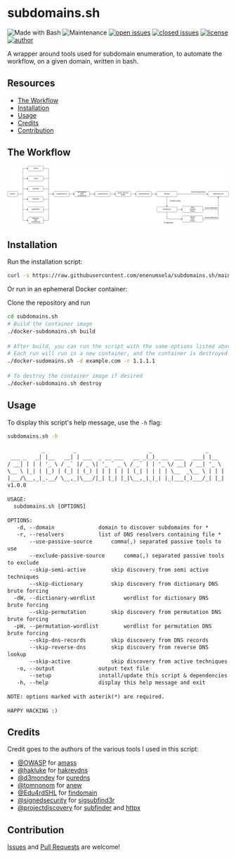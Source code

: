 # subdomains.sh

![Made with Bash](https://img.shields.io/badge/made%20with-Bash-0040ff.svg) ![Maintenance](https://img.shields.io/badge/maintained%3F-yes-0040ff.svg) [![open issues](https://img.shields.io/github/issues-raw/enenumxela/subdomains.sh.svg?style=flat&color=0040ff)](https://github.com/enenumxela/subdomains.sh/issues?q=is:issue+is:open) [![closed issues](https://img.shields.io/github/issues-closed-raw/enenumxela/subdomains.sh.svg?style=flat&color=0040ff)](https://github.com/enenumxela/subdomains.sh/issues?q=is:issue+is:closed) [![license](https://img.shields.io/badge/license-MIT-gray.svg?colorB=0040FF)](https://github.com/enenumxela/subdomains.sh/blob/master/LICENSE) [![author](https://img.shields.io/badge/twitter-@enenumxela-0040ff.svg)](https://twitter.com/enenumxela)

A wrapper around tools used for subdomain enumeration, to automate the workflow, on a given domain, written in bash.

## Resources

* [The Workflow](#the-workflow)
* [Installation](#installation)
* [Usage](#usage)
* [Credits](#credits)
* [Contribution](#contribution)

## The Workflow

<div align="center">

![Flow Chart](https://github.com/enenumxela/subdomains.sh/blob/main/static/flowchart.png)

</div>

## Installation

Run the installation script:

```bash
curl -s https://raw.githubusercontent.com/enenumxela/subdomains.sh/main/install.sh | bash -
```
Or run in an ephemeral Docker container:

Clone the repository and run

```bash
cd subdomains.sh
# Build the container image
./docker-subdomains.sh build

# After build, you can run the script with the same options listed above.
# Each run will run in a new container, and the container is destroyed after run
./docker-sudomains.sh -d example.com -r 1.1.1.1

# To destroy the container image if desired
./docker-subdomains.sh destroy

```

## Usage

To display this script's help message, use the `-h` flag:

```bash
subdomains.sh -h
```

```text
           _         _                       _                 _     
 ___ _   _| |__   __| | ___  _ __ ___   __ _(_)_ __  ___   ___| |__  
/ __| | | | '_ \ / _` |/ _ \| '_ ` _ \ / _` | | '_ \/ __| / __| '_ \ 
\__ \ |_| | |_) | (_| | (_) | | | | | | (_| | | | | \__  _\__ \ | | |
|___/\__,_|_.__/ \__,_|\___/|_| |_| |_|\__,_|_|_| |_|___(_)___/_| |_| v1.0.0

USAGE:
  subdomains.sh [OPTIONS]

OPTIONS:
   -d, --domain 			 domain to discover subdomains for *
   -r, --resolvers 			 list of DNS resolvers containing file *
       --use-passive-source		 comma(,) separated passive tools to use
       --exclude-passive-source 	 comma(,) separated passive tools to exclude
       --skip-semi-active 		 skip discovery from semi active techniques
       --skip-dictionary 		 skip discovery from dictionary DNS brute forcing
  -dW, --dictionary-wordlist 		 wordlist for dictionary DNS  brute forcing
       --skip-permutation 		 skip discovery from permutation DNS brute forcing
  -pW, --permutation-wordlist 		 wordlist for permutation DNS brute forcing
       --skip-dns-records 		 skip discovery from DNS records
       --skip-reverse-dns 		 skip discovery from reverse DNS lookup
       --skip-active 			 skip discovery from active techniques
   -o, --output 			 output text file
       --setup				 install/update this script & dependencies
   -h, --help 				 display this help message and exit

NOTE: options marked with asterik(*) are required.

HAPPY HACKING :)
```

## Credits

Credit goes to the authors of the various tools I used in this script:

* [@OWASP](https://github.com/OWASP) for [amass](https://github.com/OWASP/Amass)
* [@hakluke](https://github.com/hakluke) for [hakrevdns](https://github.com/hakluke/hakrevdns)
* [@d3mondev](https://github.com/d3mondev) for [puredns](https://github.com/d3mondev/puredns)
* [@tomnonom](https://github.com/tomnomnom) for [anew](https://github.com/tomnomnom/anew)
* [@Edu4rdSHL](https://github.com/Edu4rdSHL) for [findomain](https://github.com/Edu4rdSHL/findomain)
* [@signedsecurity](http://github.com/signedsecurity) for [sigsubfind3r](http://github.com/signedsecurity/sigsubfind3r)
* [@projectdiscovery](https://github.com/projectdiscovery) for [subfinder](https://github.com/projectdiscovery/subfinder) and [httpx](https://github.com/projectdiscovery/subfinder)

## Contribution

[Issues](https://github.com/enenumxela/subdomains.sh/issues) and [Pull Requests](https://github.com/enenumxela/subdomains.sh/pulls) are welcome!
